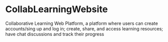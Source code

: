 # CollabLearningWebsite
Collaborative Learning Web Platform, a platform where users can create accounts/sing up and log in; create, share, and access learning resources; have chat discussions  and track their progress
